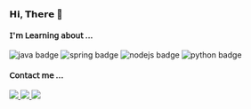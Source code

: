 
### 𝗛𝗶, 𝗧𝗵𝗲𝗿𝗲 👋
#### 𝖨'𝗆 𝖫𝖾𝖺𝗋𝗇𝗂𝗇𝗀 𝖺𝖻𝗈𝗎𝗍 ...
![java badge](https://img.shields.io/badge/Java-007396.svg?&logo=Java&logoColor=white&alt=java) ![spring badge](https://img.shields.io/badge/Spring-6DB33F.svg?&logo=Spring&logoColor=white&alt=Spring) ![nodejs badge](https://img.shields.io/badge/Node.js-339933.svg?&logo=Node.js&logoColor=white&alt=Node.js) ![python badge](https://img.shields.io/badge/Python-3776AB.svg?&&logo=Python&logoColor=white&alt=python")
#### 𝖢𝗈𝗇𝗍𝖺𝖼𝗍 𝗆𝖾 ...
<a href="https://bit.ly/KyhNotion">
    <img src="https://img.shields.io/badge/notion-000000.svg?&logo=notion&logoColor=white&alt=notion&link=https://bit.ly/KyhNotion"/>
</a>
<a href="mailto:kimyeonhui03@gmail.com">
    <img src="https://img.shields.io/badge/Gmail-d14836?&logo=Gmail&logoColor=white&link=mailto:kimyeonhui03@gmail.com"/>
</a>
<a href="https://mylittletechdiary.tistory.com/">
    <img src="https://img.shields.io/badge/-Tech%20Blog-208c20?&&link=https://mylittletechdiary.tistory.com/"/>
</a>
